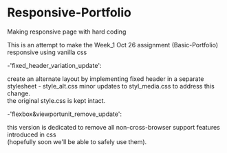 # Responsive-Portfolio
Making responsive page with hard coding

This is an attempt to make the Week_1 Oct 26 assignment (Basic-Portfolio) 
responsive using vanilla css <br>

  -'fixed_header_variation_update': <br>

  create an alternate layout by implementing fixed header in a separate stylesheet - style_alt.css 
  minor updates to styl_media.css to address this change. <br>
  the original style.css is kept intact. <br>

  -'flexbox&viewportunit_remove_update': <br>

  this version is dedicated to remove all non-cross-browser support features introduced in css <br>
  (hopefully soon we'll be able to safely use them).
